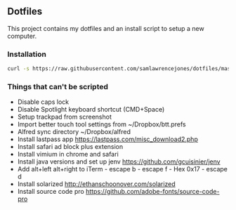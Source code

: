 ## Dotfiles

This project contains my dotfiles and an install script to setup a new computer.

### Installation

``` sh
curl -s https://raw.githubusercontent.com/samlawrencejones/dotfiles/master/install | sh
```

### Things that can't be scripted

- Disable caps lock
- Disable Spotlight keyboard shortcut (CMD+Space)
- Setup trackpad from screenshot
- Import better touch tool settings from ~/Dropbox/btt.prefs
- Alfred sync directory ~/Dropbox/alfred
- Install lastpass app https://lastpass.com/misc_download2.php
- Install safari ad block plus extension
- Install vimium in chrome and safari
- Install java versions and set up jenv https://github.com/gcuisinier/jenv
- Add alt+left alt+right to iTerm
  <A-Left> - escape b
  <A-Right> - escape f
  <A-Delete> - Hex 0x17
  <A-Fn-Del> - escape d
- Install solarized http://ethanschoonover.com/solarized
- Install source code pro https://github.com/adobe-fonts/source-code-pro
